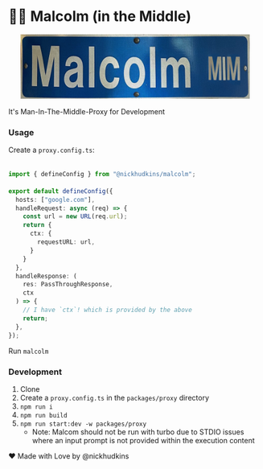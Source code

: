 # 👴🏻 Malcolm (in the Middle)

<p align="center">
  <img src="./logo.jpg" height="128" />
</p>

It's Man-In-The-Middle-Proxy for Development

### Usage

Create a `proxy.config.ts`:

```typescript

import { defineConfig } from "@nickhudkins/malcolm";

export default defineConfig({
  hosts: ["google.com"],
  handleRequest: async (req) => {
    const url = new URL(req.url);
    return {
      ctx: {
        requestURL: url,
      }
    }
  },
  handleResponse: (
    res: PassThroughResponse,
    ctx
  ) => {
    // I have `ctx`! which is provided by the above
    return;
  },
});
```

Run `malcolm`

### Development

1. Clone
1. Create a `proxy.config.ts` in the `packages/proxy` directory
1. `npm run i`
1. `npm run build`
1. `npm run start:dev -w packages/proxy`
    - Note: Malcom should not be run with turbo due to STDIO issues where an input prompt is not provided within the execution content

❤️ Made with Love by @nickhudkins
